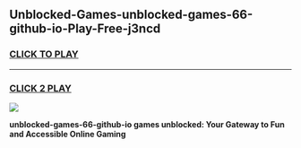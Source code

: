 
## Unblocked-Games-unblocked-games-66-github-io-Play-Free-j3ncd
<h3>
<a href="https://premium76.site?title=unblocked-games-66-github-io&ref=10A">CLICK TO PLAY</a></h3>
<hr>

<h3>
<a href="https://premium76.site?title=unblocked-games-66-github-io&ref=10A">CLICK 2 PLAY</a>
  
</h3>

<a href="https://premium76.site?title=unblocked-games-66-github-io&ref=10A"><img src="https://clearcache.store/games.png"></a>


**unblocked-games-66-github-io games unblocked: Your Gateway to Fun and Accessible Online Gaming**
